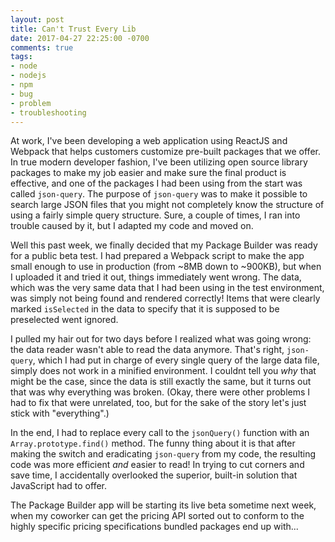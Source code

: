 ```yaml
---
layout: post
title: Can't Trust Every Lib
date: 2017-04-27 22:25:00 -0700
comments: true
tags:
- node
- nodejs
- npm
- bug
- problem
- troubleshooting
---
```

At work, I've been developing a web application using ReactJS and Webpack that helps customers customize pre-built packages that we offer. In true modern developer fashion, I've been utilizing open source library packages to make my job easier and make sure the final product is effective, and one of the packages I had been using from the start was called `json-query`. The purpose of `json-query` was to make it possible to search large JSON files that you might not completely know the structure of using a fairly simple query structure. Sure, a couple of times, I ran into trouble caused by it, but I adapted my code and moved on.

Well this past week, we finally decided that my Package Builder was ready for a public beta test. I had prepared a Webpack script to make the app small enough to use in production (from ~8MB down to ~900KB), but when I uploaded it and tried it out, things immediately went wrong. The data, which was the very same data that I had been using in the test environment, was simply not being found and rendered correctly! Items that were clearly marked `isSelected` in the data to specify that it is supposed to be preselected went ignored.

I pulled my hair out for two days before I realized what was going wrong: the data reader wasn't able to read the data anymore. That's right, `json-query`, which I had put in charge of every single query of the large data file, simply does not work in a minified environment. I couldnt tell you _why_ that might be the case, since the data is still exactly the same, but it turns out that was why everything was broken. (Okay, there were other problems I had to fix that were unrelated, too, but for the sake of the story let's just stick with "everything".)

In the end, I had to replace every call to the `jsonQuery()` function with an `Array.prototype.find()` method. The funny thing about it is that after making the switch and eradicating `json-query` from my code, the resulting code was more efficient _and_ easier to read! In trying to cut corners and save time, I accidentally overlooked the superior, built-in solution that JavaScript had to offer.

The Package Builder app will be starting its live beta sometime next week, when my coworker can get the pricing API sorted out to conform to the highly specific pricing specifications bundled packages end up with...